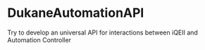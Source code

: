# DukaneAutomationAPI
Try to develop an universal API for interactions between iQEII and Automation Controller
